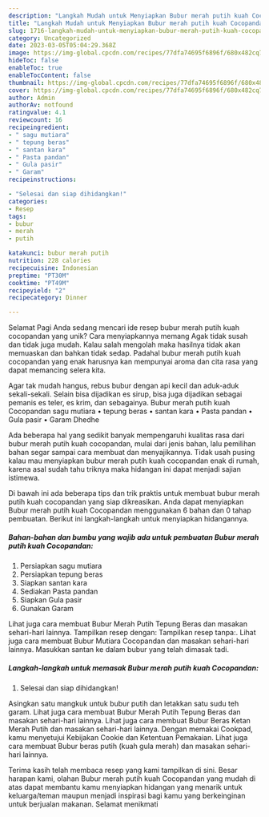 ```yaml
---
description: "Langkah Mudah untuk Menyiapkan Bubur merah putih kuah Cocopandan yang Enak, Sempurna"
title: "Langkah Mudah untuk Menyiapkan Bubur merah putih kuah Cocopandan yang Enak, Sempurna"
slug: 1716-langkah-mudah-untuk-menyiapkan-bubur-merah-putih-kuah-cocopandan-yang-enak-sempurna
category: Uncategorized
date: 2023-03-05T05:04:29.368Z
image: https://img-global.cpcdn.com/recipes/77dfa74695f6896f/680x482cq70/bubur-merah-putih-kuah-cocopandan-foto-resep-utama.jpg
hideToc: false
enableToc: true
enableTocContent: false
thumbnail: https://img-global.cpcdn.com/recipes/77dfa74695f6896f/680x482cq70/bubur-merah-putih-kuah-cocopandan-foto-resep-utama.jpg
cover: https://img-global.cpcdn.com/recipes/77dfa74695f6896f/680x482cq70/bubur-merah-putih-kuah-cocopandan-foto-resep-utama.jpg
author: Admin
authorAv: notfound
ratingvalue: 4.1
reviewcount: 16
recipeingredient:
- " sagu mutiara"
- " tepung beras"
- " santan kara"
- " Pasta pandan"
- " Gula pasir"
- " Garam"
recipeinstructions:

- "Selesai dan siap dihidangkan!"
categories:
- Resep
tags:
- bubur
- merah
- putih

katakunci: bubur merah putih 
nutrition: 228 calories
recipecuisine: Indonesian
preptime: "PT30M"
cooktime: "PT49M"
recipeyield: "2"
recipecategory: Dinner

---
```



Selamat Pagi Anda sedang mencari ide resep bubur merah putih kuah cocopandan yang unik? Cara menyiapkannya memang Agak tidak susah dan tidak juga mudah. Kalau salah mengolah maka hasilnya tidak akan memuaskan dan bahkan tidak sedap. Padahal bubur merah putih kuah cocopandan yang enak harusnya kan mempunyai aroma dan cita rasa yang dapat memancing selera kita.


Agar tak mudah hangus, rebus bubur dengan api kecil dan aduk-aduk sekali-sekali. Selain bisa dijadikan es sirup, bisa juga dijadikan sebagai pemanis es teler, es krim, dan sebagainya. Bubur merah putih kuah Cocopandan sagu mutiara • tepung beras • santan kara • Pasta pandan • Gula pasir • Garam Dhedhe

Ada beberapa hal yang sedikit banyak mempengaruhi kualitas rasa dari bubur merah putih kuah cocopandan, mulai dari jenis bahan, lalu pemilihan bahan segar sampai cara membuat dan menyajikannya. Tidak usah pusing kalau mau menyiapkan bubur merah putih kuah cocopandan enak di rumah, karena asal sudah tahu triknya maka hidangan ini dapat menjadi sajian istimewa.


Di bawah ini ada beberapa tips dan trik praktis untuk membuat bubur merah putih kuah cocopandan yang siap dikreasikan. Anda dapat menyiapkan Bubur merah putih kuah Cocopandan menggunakan 6 bahan dan 0 tahap pembuatan. Berikut ini langkah-langkah untuk menyiapkan hidangannya.

<!--inarticleads1-->

##### Bahan-bahan dan bumbu yang wajib ada untuk pembuatan Bubur merah putih kuah Cocopandan:

1. Persiapkan  sagu mutiara
1. Persiapkan  tepung beras
1. Siapkan  santan kara
1. Sediakan  Pasta pandan
1. Siapkan  Gula pasir
1. Gunakan  Garam


Lihat juga cara membuat Bubur Merah Putih Tepung Beras dan masakan sehari-hari lainnya. Tampilkan resep dengan: Tampilkan resep tanpa:. Lihat juga cara membuat Bubur Mutiara Cocopandan dan masakan sehari-hari lainnya. Masukkan santan ke dalam bubur yang telah dimasak tadi. 

<!--inarticleads2-->

##### Langkah-langkah untuk memasak Bubur merah putih kuah Cocopandan:


1. Selesai dan siap dihidangkan!

Asingkan satu mangkuk untuk bubur putih dan letakkan satu sudu teh garam. Lihat juga cara membuat Bubur Merah Putih Tepung Beras dan masakan sehari-hari lainnya. Lihat juga cara membuat Bubur Beras Ketan Merah Putih dan masakan sehari-hari lainnya. Dengan memakai Cookpad, kamu menyetujui Kebijakan Cookie dan Ketentuan Pemakaian. Lihat juga cara membuat Bubur beras putih (kuah gula merah) dan masakan sehari-hari lainnya. 

Terima kasih telah membaca resep yang kami tampilkan di sini. Besar harapan kami, olahan Bubur merah putih kuah Cocopandan yang mudah di atas dapat membantu kamu menyiapkan hidangan yang menarik untuk keluarga/teman maupun menjadi inspirasi bagi kamu yang berkeinginan untuk berjualan makanan. Selamat menikmati
